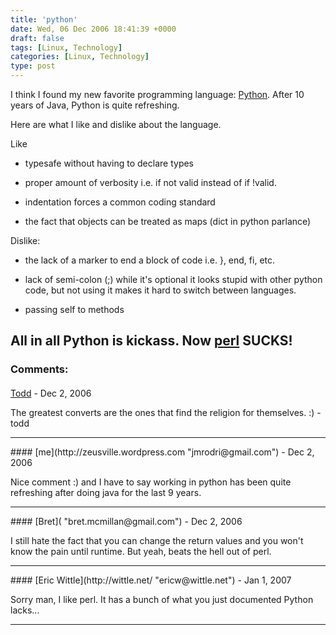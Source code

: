```yaml
---
title: 'python'
date: Wed, 06 Dec 2006 18:41:39 +0000
draft: false
tags: [Linux, Technology]
categories: [Linux, Technology]
type: post
---
```


I think I found my new favorite programming language: [Python](http://www.python.org/). After 10 years of Java, Python is quite refreshing.

Here are what I like and dislike about the language.

Like

*   typesafe without having to declare types

*   proper amount of verbosity i.e. if not valid instead of if !valid.

*   indentation forces a common coding standard

*   the fact that objects can be treated as maps (dict in python parlance)

Dislike:

*   the lack of a marker to end a block of code i.e. }, end, fi, etc.

*   lack of semi-colon (;) while it's optional it looks stupid with other python code, but not using it makes it hard to switch between languages.

*   passing self to methods

All in all Python is kickass. Now [perl](http://www.perl.org/) SUCKS!
---
### Comments:
####
[Todd](http://www.dma.org/cgi-bin/cgiwrap/tw/toddblog "taw@pobox.com") - <time datetime="2006-12-12 19:46:52">Dec 2, 2006</time>

The greatest converts are the ones that find the religion for themselves. :) -todd
<hr />
####
[me](http://zeusville.wordpress.com "jmrodri@gmail.com") - <time datetime="2006-12-12 22:33:06">Dec 2, 2006</time>

Nice comment :) and I have to say working in python has been quite refreshing after doing java for the last 9 years.
<hr />
####
[Bret]( "bret.mcmillan@gmail.com") - <time datetime="2006-12-19 02:14:43">Dec 2, 2006</time>

I still hate the fact that you can change the return values and you won't know the pain until runtime. But yeah, beats the hell out of perl.
<hr />
####
[Eric Wittle](http://wittle.net/ "ericw@wittle.net") - <time datetime="2007-01-01 17:46:25">Jan 1, 2007</time>

Sorry man, I like perl. It has a bunch of what you just documented Python lacks...
<hr />
